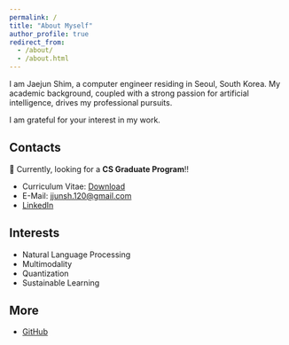 ```yaml
---
permalink: /
title: "About Myself"
author_profile: true
redirect_from:
  - /about/
  - /about.html
---
```


I am Jaejun Shim, a computer engineer residing in Seoul, South Korea. My academic background, coupled with a strong passion for artificial intelligence, drives my professional pursuits.

I am grateful for your interest in my work.

## Contacts

🔎 Currently, looking for a **CS Graduate Program**!!

- Curriculum Vitae: [Download](https://raw.githubusercontent.com/JJunShim/JJunShim/main/CV-JaejunShim.pdf)
- E-Mail: [jjunsh.120@gmail.com](mailto:jjunsh.120@gmail.com)
- [LinkedIn](https://www.linkedin.com/in/jjunshim/)

## Interests

- Natural Language Processing
- Multimodality
- Quantization
- Sustainable Learning

## More

- [GitHub](https://github.com/JJunShim)
